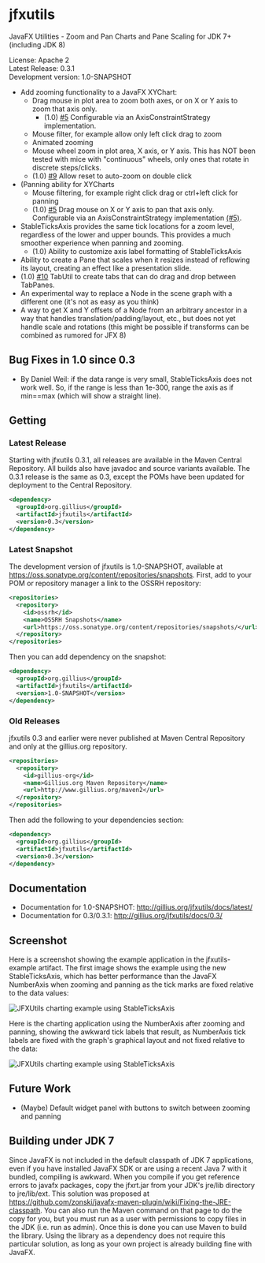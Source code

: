jfxutils
========

JavaFX Utilities - Zoom and Pan Charts and Pane Scaling for JDK 7+ (including JDK 8)

License: Apache 2<br/>
Latest Release: 0.3.1<br/>
Development version: 1.0-SNAPSHOT

* Add zooming functionality to a JavaFX XYChart:
  * Drag mouse in plot area to zoom both axes, or on X or Y axis to zoom that axis only.
    * (1.0) [#5](https://github.com/gillius/jfxutils/issues/5) Configurable via an AxisConstraintStrategy implementation.
  * Mouse filter, for example allow only left click drag to zoom
  * Animated zooming
  * Mouse wheel zoom in plot area, X axis, or Y axis. This has NOT been tested with mice with "continuous" wheels, only ones that rotate in discrete steps/clicks.
  * (1.0) [#9](https://github.com/gillius/jfxutils/issues/9) Allow reset to auto-zoom on double click
* (Panning ability for XYCharts
  * Mouse filtering, for example right click drag or ctrl+left click for panning
  * (1.0) [#5](https://github.com/gillius/jfxutils/issues/4) Drag mouse on X or Y axis to pan that axis only. Configurable via an AxisConstraintStrategy implementation [(#5)](https://github.com/gillius/jfxutils/issues/5).
* StableTicksAxis provides the same tick locations for a zoom level, regardless of the lower and upper bounds. This provides a much smoother experience when panning and zooming.
  * (1.0) Ability to customize axis label formatting of StableTicksAxis
* Ability to create a Pane that scales when it resizes instead of reflowing its layout, creating an effect like a presentation slide.
* (1.0) [#10](https://github.com/gillius/jfxutils/issues/10) TabUtil to create tabs that can do drag and drop between TabPanes.
* An experimental way to replace a Node in the scene graph with a different one (it's not as easy as you think)
* A way to get X and Y offsets of a Node from an arbitrary ancestor in a way that handles translation/padding/layout, etc., but does not yet handle scale and rotations (this might be possible if transforms can be combined as rumored for JFX 8)

Bug Fixes in 1.0 since 0.3
--------------------------

* By Daniel Weil: if the data range is very small, StableTicksAxis does not work well. So, if the range is less than 1e-300, range the axis as if min==max (which will show a straight line).

Getting
-------

### Latest Release

Starting with jfxutils 0.3.1, all releases are available in the Maven Central Repository. All builds also have javadoc
and source variants available. The 0.3.1 release is the same as 0.3, except the POMs have been updated for deployment
to the Central Repository.

```xml
<dependency>
  <groupId>org.gillius</groupId>
  <artifactId>jfxutils</artifactId>
  <version>0.3</version>
</dependency>
```

### Latest Snapshot

The development version of jfxutils is 1.0-SNAPSHOT, available at https://oss.sonatype.org/content/repositories/snapshots.
First, add to your POM or repository manager a link to the OSSRH repository:

```xml
<repositories>
  <repository>
    <id>ossrh</id>
    <name>OSSRH Snapshots</name>
    <url>https://oss.sonatype.org/content/repositories/snapshots/</url>
  </repository>
</repositories>
```

Then you can add dependency on the snapshot:

```xml
<dependency>
  <groupId>org.gillius</groupId>
  <artifactId>jfxutils</artifactId>
  <version>1.0-SNAPSHOT</version>
</dependency>
```

### Old Releases

jfxutils 0.3 and earlier were never published at Maven Central Repository and only at the gillius.org repository.

```xml
<repositories>
  <repository>
    <id>gillius-org</id>
    <name>Gillius.org Maven Repository</name>
    <url>http://www.gillius.org/maven2</url>
  </repository>
</repositories>
```

Then add the following to your dependencies section:
```xml
<dependency>
  <groupId>org.gillius</groupId>
  <artifactId>jfxutils</artifactId>
  <version>0.3</version>
</dependency>
```

Documentation
-------------

* Documentation for 1.0-SNAPSHOT: http://gillius.org/jfxutils/docs/latest/
* Documentation for 0.3/0.3.1: http://gillius.org/jfxutils/docs/0.3/

Screenshot
----------

Here is a screenshot showing the example application in the jfxutils-example artifact. The first image shows the example using the new StableTicksAxis, which has better performance than the JavaFX NumberAxis when zooming and panning as the tick marks are fixed relative to the data values:

![JFXUtils charting example using StableTicksAxis](https://raw.github.com/gillius/jfxutils/master/web/screenshots/StableTicksAxisGraph.png)

Here is the charting application using the NumberAxis after zooming and panning, showing the awkward tick labels that result, as NumberAxis tick labels are fixed with the graph's graphical layout and not fixed relative to the data:

![JFXUtils charting example using StableTicksAxis](https://raw.github.com/gillius/jfxutils/master/web/screenshots/NumberAxisGraph.png)

Future Work
-----------

* (Maybe) Default widget panel with buttons to switch between zooming and panning

Building under JDK 7
--------------------

Since JavaFX is not included in the default classpath of JDK 7 applications, even if you have installed JavaFX SDK or are using a recent Java 7 with it bundled, compiling is awkward. When you compile if you get reference errors to javafx packages, copy the jfxrt.jar from your JDK's jre/lib directory to jre/lib/ext. This solution was proposed at https://github.com/zonski/javafx-maven-plugin/wiki/Fixing-the-JRE-classpath. You can also run the Maven command on that page to do the copy for you, but you must run as a user with permissions to copy files in the JDK (i.e. run as admin). Once this is done you can use Maven to build the library. Using the library as a dependency does not require this particular solution, as long as your own project is already building fine with JavaFX.
